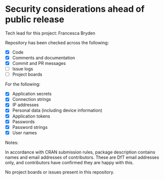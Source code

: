 # Security considerations ahead of public release

Tech lead for this project: Francesca Bryden

Repository has been checked across the following:

- [X] Code
- [X] Comments and documentation
- [X] Commit and PR messages
- [ ] Issue logs
- [ ] Project boards

For the following:

- [X] Application secrets
- [X] Connection strings
- [X] IP addresses
- [X] Personal data (including device information)
- [X] Application tokens
- [X] Passwords
- [X] Password strings
- [X] User names

Notes:

  In accordance with CRAN submission rules, package description contains names and email addresses of contributors.
  These are DfT email addresses only, and contributors have confirmed they are happy with this.

  No project boards or issues present in this repository.
